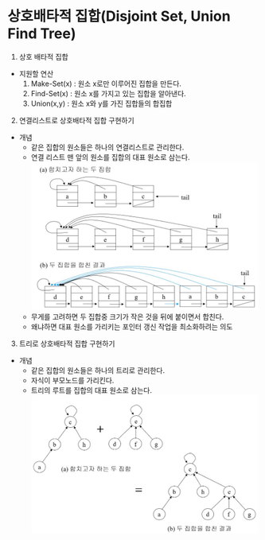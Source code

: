 # 상호배타적 집합(Disjoint Set, Union Find Tree)  

1. 상호 배타적 집합
  - 지원할 연산
    1. Make-Set(x) : 원소 x로만 이루어진 집합을 만든다.
    1. Find-Set(x) : 원소 x를 가지고 있는 집합을 알아낸다.
    1. Union(x,y) : 원소 x와 y를 가진 집합들의 합집합
2. 연결리스트로 상호배타적 집합 구현하기
  - 개념  
    - 같은 집합의 원소들은 하나의 연결리스트로 관리한다.
    - 연결 리스트 맨 앞의 원소를 집합의 대표 원소로 삼는다.
    ![union set](image/Union.JPG)
    - 무게를 고려하면 두 집합중 크기가 작은 것을 뒤에 붙이면서 합친다.
    - 왜냐하면 대표 원소를 가리키는 포인터 갱신 작업을 최소화하려는 의도

3. 트리로 상호배타적 집합 구현하기
  - 개념
    - 같은 집합의 원소들은 하나의 트리로 관리한다.
    - 자식이 부모노드를 가리킨다.
    - 트리의 루트를 집합의 대표 원소로 삼는다.
    ![tree](image/treeForDisjoint.JPG)
